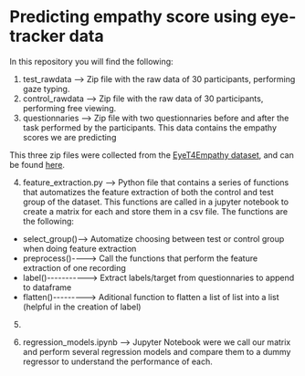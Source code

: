 # Predicting empathy score using eye-tracker data
In this repository you will find the following:


1. test_rawdata --> Zip file with the raw data of 30 participants, performing gaze typing.
2. control_rawdata --> Zip file with the raw data of 30 participants, performing free viewing.
3. questionnaries --> Zip file with two questionnaries before and after the task performed by the participants. This data contains the empathy scores we are predicting

This three zip files were collected from the [EyeT4Empathy dataset](https://www.ncbi.nlm.nih.gov/pmc/articles/PMC9719458/), and can be found [here](https://drive.google.com/drive/folders/1SlvDzPxx-vHP3nCmTyEXrUPao6pRYPcA?usp=share_link).

4. feature_extraction.py --> Python file that contains a series of functions that automatizes the feature extraction of both the control and test group of the dataset.
This functions are called in a jupyter notebook to create a matrix for each and store them in a csv file. The functions are the following:
  - select_group()--> Automatize choosing between test or control group when doing feature extraction
  - preprocess()----> Call the functions that perform the feature extraction of one recording
  - label()-----------> Extract labels/target from questionnaries to append to dataframe
  - flatten()---------> Aditional function to flatten a list of list into a list (helpful in the creation of label)

5. 

6. regression_models.ipynb --> Jupyter Notebook were we call our matrix and perform several regression models and compare them to a dummy regressor to understand the performance of each. 
